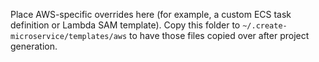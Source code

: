 Place AWS-specific overrides here (for example, a custom ECS task definition or Lambda SAM template). Copy this folder to `~/.create-microservice/templates/aws` to have those files copied over after project generation.
